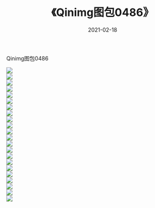 ﻿---
layout: post
title:  《Qinimg图包0486》
date:   2021-02-18
img: http://imgx.orgx.ga/Qinimg图包/Qinimg图包0486/000.jpg
categories: [美女, 清纯, 唯美]
---

Qinimg图包0486

 ![](http://imgx.orgx.ga/Qinimg图包/Qinimg图包0486/001.jpg) <br>![](http://imgx.orgx.ga/Qinimg图包/Qinimg图包0486/002.jpg) <br>![](http://imgx.orgx.ga/Qinimg图包/Qinimg图包0486/003.jpg) <br>![](http://imgx.orgx.ga/Qinimg图包/Qinimg图包0486/004.jpg) <br>![](http://imgx.orgx.ga/Qinimg图包/Qinimg图包0486/005.jpg) <br>![](http://imgx.orgx.ga/Qinimg图包/Qinimg图包0486/006.jpg) <br>![](http://imgx.orgx.ga/Qinimg图包/Qinimg图包0486/007.jpg) <br>![](http://imgx.orgx.ga/Qinimg图包/Qinimg图包0486/008.jpg) <br>![](http://imgx.orgx.ga/Qinimg图包/Qinimg图包0486/009.jpg) <br>![](http://imgx.orgx.ga/Qinimg图包/Qinimg图包0486/010.jpg) <br>![](http://imgx.orgx.ga/Qinimg图包/Qinimg图包0486/011.jpg) <br>![](http://imgx.orgx.ga/Qinimg图包/Qinimg图包0486/012.jpg) <br>![](http://imgx.orgx.ga/Qinimg图包/Qinimg图包0486/013.jpg) <br>![](http://imgx.orgx.ga/Qinimg图包/Qinimg图包0486/014.jpg) <br>![](http://imgx.orgx.ga/Qinimg图包/Qinimg图包0486/015.jpg) <br>![](http://imgx.orgx.ga/Qinimg图包/Qinimg图包0486/016.jpg) <br>![](http://imgx.orgx.ga/Qinimg图包/Qinimg图包0486/017.jpg) <br>![](http://imgx.orgx.ga/Qinimg图包/Qinimg图包0486/018.jpg) <br>![](http://imgx.orgx.ga/Qinimg图包/Qinimg图包0486/019.jpg) <br>![](http://imgx.orgx.ga/Qinimg图包/Qinimg图包0486/020.jpg) <br>![](http://imgx.orgx.ga/Qinimg图包/Qinimg图包0486/021.jpg) <br>![](http://imgx.orgx.ga/Qinimg图包/Qinimg图包0486/022.jpg) <br>